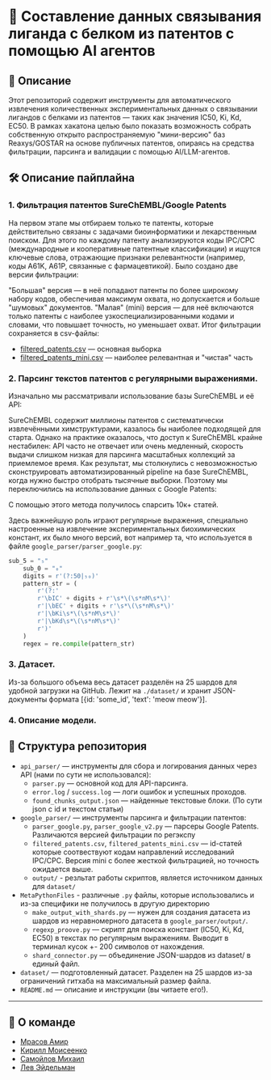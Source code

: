 # 🧬 Составление данных связывания лиганда с белком из патентов с помощью AI агентов

## 📖 Описание

Этот репозиторий содержит инструменты для автоматического извлечения количественных экспериментальных данных о связывании лигандов с белками из патентов — таких как значения IC50, Ki, Kd, EC50.
В рамках хакатона целью было показать возможность собрать собственную открыто распространяемую "мини-версию" баз Reaxys/GOSTAR на основе публичных патентов, опираясь на средства фильтрации, парсинга и валидации с помощью AI/LLM-агентов.

## 🛠️ Описание пайплайна

### 1. Фильтрация патентов SureChEMBL/Google Patents
На первом этапе мы отбираем только те патенты, которые действительно связаны с задачами биоинформатики и лекарственным поиском.
Для этого по каждому патенту анализируются коды IPC/CPC (международные и кооперативные патентные классификации) и ищутся ключевые слова, отражающие признаки релевантности (например, коды A61K, A61P, связанные с фармацевтикой).
Было создано две версии фильтрации:

"Большая" версия — в неё попадают патенты по более широкому набору кодов, обеспечивая максимум охвата, но допускается и больше "шумовых" документов.
"Малая" (mini) версия — для неё включаются только патенты с наиболее узкоспециализированными кодами и словами, что повышает точность, но уменьшает охват.
Итог фильтрации сохраняется в csv-файлы:

- [filtered_patents.csv](google_parser/filtered_patents.csv) — основная выборка
- [filtered_patents_mini.csv](google_parser/filtered_patents_mini.csv) — наиболее релевантная и "чистая" часть

### 2. Парсинг текстов патентов c регулярными выражениями.
Изначально мы рассматривали использование базы SureChEMBL и её API:

SureChEMBL содержит миллионы патентов с систематически извлечёнными химструктурами, казалось бы наиболее подходящей для старта.
Однако на практике оказалось, что доступ к SureChEMBL крайне нестабилен: API часто не отвечает или очень медленный, скорость выдачи слишком низкая для парсинга масштабных коллекций за приемлемое время.
Как результат, мы столкнулись с невозможностью сконструировать автоматизированный pipeline на базе SureChEMBL, когда нужно быстро отобрать тысячные выборки.
Поэтому мы переключились на использование данных с Google Patents:

С помощью этого метода получилось спарсить 10к+ статей.

Здесь важнейшую роль играют регулярные выражения, специально настроенные на извлечение экспериментальных биохимических констант, их было много версий, вот например та, что используется в файле `google_parser/parser_google.py`:
```Python
sub_5 = "₅"
    sub_0 = "₀"
    digits = r'(?:50|₅₀)'
    pattern_str = (
        r'(?:'
        r'\bIC' + digits + r'\s*\(\s*nM\s*\)'
        r'|\bEC' + digits + r'\s*\(\s*nM\s*\)'
        r'|\bKi\s*\(\s*nM\s*\)'
        r'|\bKd\s*\(\s*nM\s*\)'
        r')'
    )
    regex = re.compile(pattern_str)
```

### 3. Датасет.
Из-за большого объема весь датасет разделён на 25 шардов для удобной загрузки на GitHub. Лежит на `./dataset/` и хранит JSON-документы формата [{id: 'some_id', 'text': 'meow meow'}].

### 4. Описание модели.

## 📁 Структура репозитория

- `api_parser/` — инструменты для сбора и логирования данных через API (нами по сути не использовался):
   - `parser.py` — основной код для API-парсинга.
   - `error.log` / `success.log` — логи ошибок и успешных проходов.
   - `found_chunks_output.json` — найденные текстовые блоки. (По сути json с id и текстом статьи)
- `google_parser/` — инструменты парсинга и фильтрации патентов:
   - `parser_google.py`, `parser_google_v2.py` — парсеры Google Patents. Различаются версией фильтрации по регэкспу
   - `filtered_patents.csv`, `filtered_patents_mini.csv` — id-статей которые соотвествуют кодам направлений исследований IPC/CPC. Версия mini с более жесткой фильтрацией, но точность ожидается выше.
   - `output/` - резльтат работы скриптов, является источником данных для `dataset/`
- `MetaPythonFiles` - различные `.py` файлы, которые использовались и из-за специфики не получилось в другую директорию
   - `make_output_with_shards.py` — нужен для создания датасета из шардов из неравномерного датасета в `google_parser/output/`.
   - `regexp_proove.py` — скрипт для поиска констант (IC50, Ki, Kd, EC50) в текстах по регулярным выражениям. Выводит в терминал кусок +- 200 символов от нахождения.
   - `shard_connector.py` — объединение JSON-шардов из dataset/ в единый файл.
- `dataset/` — подготовленный датасет. Разделен на 25 шардов из-за ограничений гитхаба на максимальный размер файла.
- `README.md` — описание и инструкции (вы читаете его!).


---

## 👥 О команде
- [Мрасов Амир](https://t.me/jdeqk)
- [Кирилл Моисеенко](https://github.com/miau-murk)
- [Самойлов Михаил](https://t.me/samoilov_ma)
- [Лев Эйдельман](https://new.embassies.gov.il/russia/ru)
